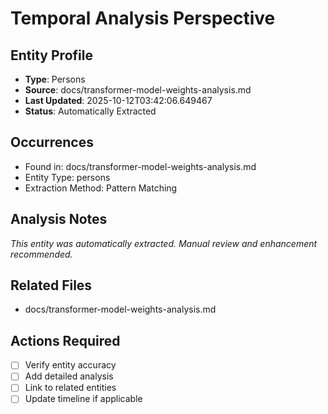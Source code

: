 # Temporal Analysis Perspective

## Entity Profile
- **Type**: Persons
- **Source**: docs/transformer-model-weights-analysis.md
- **Last Updated**: 2025-10-12T03:42:06.649467
- **Status**: Automatically Extracted

## Occurrences
- Found in: docs/transformer-model-weights-analysis.md
- Entity Type: persons
- Extraction Method: Pattern Matching

## Analysis Notes
*This entity was automatically extracted. Manual review and enhancement recommended.*

## Related Files
- docs/transformer-model-weights-analysis.md

## Actions Required
- [ ] Verify entity accuracy
- [ ] Add detailed analysis
- [ ] Link to related entities
- [ ] Update timeline if applicable
